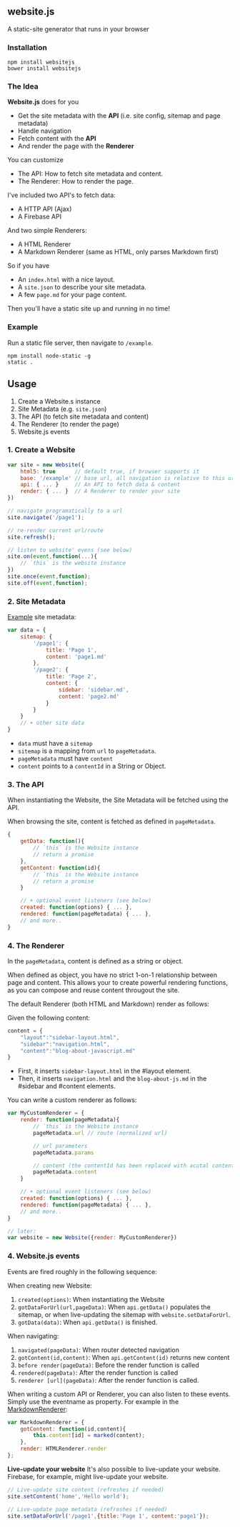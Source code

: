 website.js
----------

A static-site generator that runs in your browser

### Installation
```
npm install websitejs
bower install websitejs
```

### The Idea

**Website.js** does for you 

* Get the site metadata with the **API** (i.e. site config, sitemap and page metadata)
* Handle navigation
* Fetch content with the **API**
* And render the page with the **Renderer**

You can customize

* The API: How to fetch site metadata and content.
* The Renderer: How to render the page.

I've included two API's to fetch data:

* A HTTP API (Ajax)
* A Firebase API

And two simple Renderers:

* A HTML Renderer
* A Markdown Renderer (same as HTML, only parses Markdown first)

So if you have

* An `index.html` with a nice layout.
* A `site.json` to describe your site metadata.
* A few `page.md` for your page content.

Then you'll have a static site up and running in no time!

### Example

Run a static file server, then navigate to `/example`.
```
npm install node-static -g
static .
```

## Usage

1. Create a Website.s instance
2. Site Metadata (e.g. `site.json`)
3. The API (to fetch site metadata and content)
4. The Renderer (to render the page)
4. Website.js events

### 1. Create a Website 
```javascript
var site = new Website({
	html5: true      // default true, if browser supports it
	base: '/example' // base url, all navigation is relative to this url
	api: { ... }     // An API to fetch data & content
	render: { ... }  // A Renderer to render your site
})

// navigate programatically to a url
site.navigate('/page1');

// re-render current url/route
site.refresh();

// listen to website' evens (see below)
site.on(event,function(...){
	// `this` is the website instance
})
site.once(event,function);
site.off(event,function);

```

### 2. Site Metadata

[Example](https://github.com/markmarijnissen/website.js/blob/master/example/site.json) site metadata:

```javascript
var data = {
	sitemap: {
		'/page1': {
			title: 'Page 1',
			content: 'page1.md'
		},
		'/page2': {
			title: 'Page 2',
			content: {
				sidebar: 'sidebar.md',
				content: 'page2.md'
			}
		}
	}
	// + other site data
}
```

* `data` must have a `sitemap`
* `sitemap` is a mapping from `url` to `pageMetadata`.
* `pageMetadata` must have `content`
* `content` points to a `contentId` in a String or Object.

### 3. The API

When instantiating the Website, the Site Metadata will be fetched using the API.

When browsing the site, content is fetched as defined in `pageMetadata`.

```javascript
{
	getData: function(){
		// `this` is the Website instance
		// return a promise
	},
	getContent: function(id){
		// `this` is the Website instance
		// return a promise
	}

	// + optional event listeners (see below)
	created: function(options) { ... },
	rendered: function(pageMetadata) { ... },
	// and more..
}
```

### 4. The Renderer
In the `pageMetadata`, content is defined as a string or object.

When defined as object, you have no strict 1-on-1 relationship between page and content. This allows your to create powerful rendering functions, as you can compose and reuse content througout the site.

The default Renderer (both HTML and Markdown) render as follows:

Given the following content:
```javascript
content = {
	"layout":"sidebar-layout.html",
	"sidebar":"navigation.html",
	"content":"blog-about-javascript.md"
}
```

* First, it inserts `sidebar-layout.html` in the #layout element.
* Then, it inserts `navigation.html` and the `blog-about-js.md` in the #sidebar and #content elements.

You can write a custom renderer as follows:

```javascript
var MyCustomRenderer = {
	render: function(pageMetadata){
		// `this` is the Website instance
		pageMetadata.url // route (normalized url)

		// url parameters
		pageMetadata.params

		// content (the contentId has been replaced with acutal content)
		pageMetadata.content
	}

	// + optional event listeners (see below)
	created: function(options) { ... },
	rendered: function(pageMetadata) { ... },
	// and more..
}

// later:
var website = new Website({render: MyCustomRenderer})
```

### 4. Website.js events

Events are fired roughly in the following sequence:

When creating new Website:

1. `created(options)`: When instantiating the Website
2. `gotDataForUrl(url,pageData)`: When `api.getData()` populates the sitemap, or when live-updating the sitemap with `website.setDataForUrl`.
3. `gotData(data)`: When `api.getData()` is finished.

When navigating:

1. `navigated(pageData)`: When router detected navigation
2. `gotContent(id,content)`: When `api.getContent(id)` returns new content
3. `before render(pageData)`: Before the render function is called
4. `rendered(pageData)`: After the render function is called
5. `renderer [url](pageData)`: After the render function is called.

When writing a custom API or Renderer, you can also listen to these events. Simply use the eventname as property. For example in the [MarkdownRenderer](https://github.com/markmarijnissen/website.js/blob/master/src/render/markdown.js):

```javascript
var MarkdownRenderer = {
	gotContent: function(id,content){
		this.content[id] = marked(content);
	},
	render: HTMLRenderer.render
};
```

**Live-update your website**
It's also possible to live-update your website. Firebase, for example, might live-update your website.

```javascript
// Live-update site content (refreshes if needed)
site.setContent('home','Hello world');

// Live-update page metadata (refreshes if needed)
site.setDataForUrl('/page1',{title:'Page 1', content:'page1'});
```
